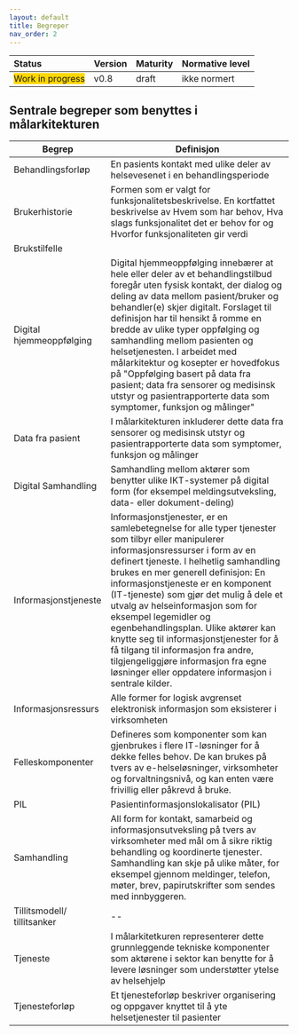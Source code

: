 ```yaml
---
layout: default
title: Begreper
nav_order: 2
---
```


| Status | Version | Maturity | Normative level |
|:-------------|:------------------|:------|:-------|
| <span style="background-color:gold">Work in progress</span> | v0.8 | draft  | ikke normert |

## Sentrale begreper som benyttes i målarkitekturen 

|Begrep|Definisjon|
|------|-----------|
|Behandlingsforløp|En pasients kontakt med ulike deler av helsevesenet i en behandlingsperiode|
|Brukerhistorie|Formen som er valgt for funksjonalitetsbeskrivelse. En kortfattet beskrivelse av Hvem som har behov, Hva slags funksjonalitet det er behov for og Hvorfor funksjonaliteten gir verdi|
|Brukstilfelle| |
|Digital hjemmeoppfølging|Digital hjemmeoppfølging innebærer at hele eller deler av et behandlingstilbud foregår uten fysisk kontakt, der dialog og deling av data mellom pasient/bruker og behandler(e) skjer digitalt. Forslaget til definisjon har til hensikt å romme en bredde av ulike typer oppfølging og samhandling mellom pasienten og helsetjenesten. I arbeidet med målarkitektur og kosepter er hovedfokus på "Oppfølging basert på data fra pasient; data fra sensorer og medisinsk utstyr og pasientrapporterte data som symptomer, funksjon og målinger"|
|Data fra pasient|I målarkitekturen inkluderer dette data fra sensorer og medisinsk utstyr og pasientrapporterte data som symptomer, funksjon og målinger|
|Digital Samhandling|Samhandling mellom aktører som benytter ulike IKT-systemer på digital form (for eksempel meldingsutveksling, data- eller dokument-deling)|
|Informasjonstjeneste|Informasjonstjenester, er en samlebetegnelse for alle typer tjenester som tilbyr eller manipulerer informasjonsressurser i form av en definert tjeneste. I helhetlig samhandling brukes en mer generell definisjon: En informasjonstjeneste er en komponent (IT-tjeneste) som gjør det mulig å dele et utvalg av helseinformasjon som for eksempel legemidler og egenbehandlingsplan. Ulike aktører kan knytte seg til informasjonstjenester for å få tilgang til informasjon fra andre, tilgjengeliggjøre informasjon fra egne løsninger eller oppdatere informasjon i sentrale kilder.|
|Informasjonsressurs|Alle former for logisk avgrenset elektronisk informasjon som eksisterer i virksomheten|
|Felleskomponenter|Defineres som komponenter som kan gjenbrukes i flere IT-løsninger for å dekke felles behov. De kan brukes på tvers av e-helseløsninger, virksomheter og forvaltningsnivå, og kan enten være frivillig eller påkrevd å bruke.|
|PIL|Pasientinformasjonslokalisator (PIL)
|Samhandling|All form for kontakt, samarbeid og informasjonsutveksling på tvers av virksomheter med mål om å sikre riktig behandling og koordinerte tjenester. Samhandling kan skje på ulike måter, for eksempel gjennom meldinger, telefon, møter, brev, papirutskrifter som sendes med innbyggeren.|
|Tillitsmodell/ tillitsanker|--|
|Tjeneste|I målarkitetkuren representerer dette grunnleggende tekniske komponenter som aktørene i sektor kan benytte for å levere løsninger som understøtter ytelse av helsehjelp|
|Tjenesteforløp|Et tjenesteforløp beskriver organisering og oppgaver knyttet til å yte helsetjenester til pasienter| <!-- Tjenesteforløp er helt generelt og trenger ikke være knyttet til DHO, har du kilde her?-->